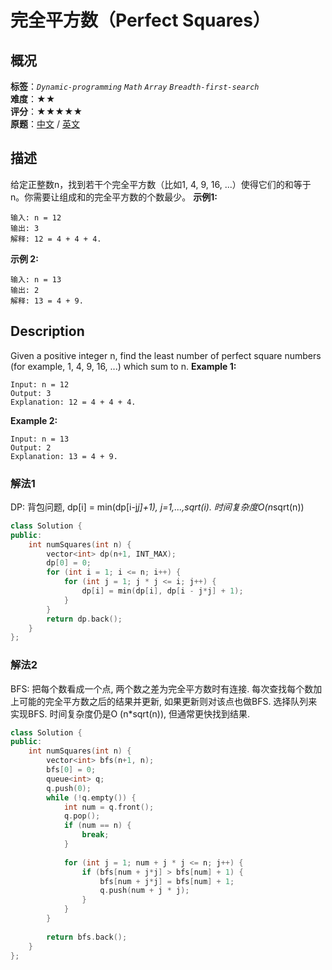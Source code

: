 # 完全平方数（Perfect Squares）
## 概况
**标签**：*`Dynamic-programming`*  *`Math`*  *`Array`*  *`Breadth-first-search`*<br>
**难度**：★★<br>
**评分**：★★★★★<br>
**原题**：[中文](https://leetcode-cn.com/problems/perfect-squares) / [英文](https://leetcode.com/problems/perfect-squares)
## 描述
给定正整数n，找到若干个完全平方数（比如1, 4, 9, 16, ...）使得它们的和等于 n。你需要让组成和的完全平方数的个数最少。
**示例1:**
```
输入: n = 12
输出: 3 
解释: 12 = 4 + 4 + 4.
```
**示例 2:**
```
输入: n = 13
输出: 2
解释: 13 = 4 + 9.
```
## Description
Given a positive integer n, find the least number of perfect square numbers (for example, 1, 4, 9, 16, ...) which sum to n.
**Example 1:**
```
Input: n = 12
Output: 3 
Explanation: 12 = 4 + 4 + 4.
```
**Example 2:**
```
Input: n = 13
Output: 2
Explanation: 13 = 4 + 9.
```
### 解法1
DP: 背包问题, dp[i] = min(dp[i-j*j]+1), j=1,...,sqrt(i). 
时间复杂度O(n*sqrt(n))
```c++
class Solution {
public:
    int numSquares(int n) {
        vector<int> dp(n+1, INT_MAX);
        dp[0] = 0;
        for (int i = 1; i <= n; i++) {
            for (int j = 1; j * j <= i; j++) {
                dp[i] = min(dp[i], dp[i - j*j] + 1);
            }
        }
        return dp.back();
    }
};
```
### 解法2
BFS: 把每个数看成一个点, 两个数之差为完全平方数时有连接. 每次查找每个数加上可能的完全平方数之后的结果并更新, 如果更新则对该点也做BFS. 选择队列来实现BFS. 时间复杂度仍是O
(n*sqrt(n)), 但通常更快找到结果.
```c++
class Solution {
public:
    int numSquares(int n) {
        vector<int> bfs(n+1, n);
        bfs[0] = 0;
        queue<int> q;
        q.push(0);
        while (!q.empty()) {
            int num = q.front();
            q.pop();
            if (num == n) {
                break;
            }
            
            for (int j = 1; num + j * j <= n; j++) {
                if (bfs[num + j*j] > bfs[num] + 1) {
                    bfs[num + j*j] = bfs[num] + 1;
                    q.push(num + j * j);
                }
            }
        }
        
        return bfs.back();
    }
};
```